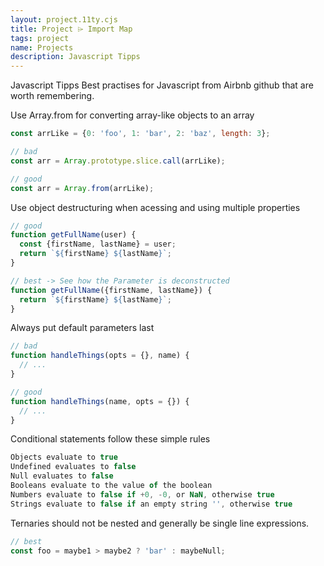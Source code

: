 ```yaml
---
layout: project.11ty.cjs
title: Project ⌲ Import Map
tags: project
name: Projects
description: Javascript Tipps
---
```


<iff-title level="2">Javascript Tipps</hls-title>
<iff-title level="4">Best practises for Javascript from Airbnb github that are worth remembering.</hls-title>

<iff-text>Use Array.from for converting array-like objects to an array</hls-text>

```js
const arrLike = {0: 'foo', 1: 'bar', 2: 'baz', length: 3};

// bad
const arr = Array.prototype.slice.call(arrLike);

// good
const arr = Array.from(arrLike);
```

<iff-text>Use object destructuring when acessing and using multiple properties</hls-text>

```js
// good
function getFullName(user) {
  const {firstName, lastName} = user;
  return `${firstName} ${lastName}`;
}

// best -> See how the Parameter is deconstructed
function getFullName({firstName, lastName}) {
  return `${firstName} ${lastName}`;
}
```

<iff-text>Always put default parameters last</hls-text>

```js
// bad
function handleThings(opts = {}, name) {
  // ...
}

// good
function handleThings(name, opts = {}) {
  // ...
}
```

<iff-text>Conditional statements follow these simple rules</hls-text>

```js
Objects evaluate to true
Undefined evaluates to false
Null evaluates to false
Booleans evaluate to the value of the boolean
Numbers evaluate to false if +0, -0, or NaN, otherwise true
Strings evaluate to false if an empty string '', otherwise true
```

<iff-text>Ternaries should not be nested and generally be single line expressions.</hls-text>

```js
// best
const foo = maybe1 > maybe2 ? 'bar' : maybeNull;
```
